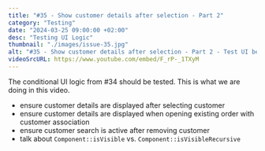 ```yaml
---
title: "#35 - Show customer details after selection - Part 2"
category: "Testing"
date: "2024-03-25 09:00:00 +02:00"
desc: "Testing UI Logic"
thumbnail: "./images/issue-35.jpg"
alt: "#35 - Show customer details after selection - Part 2 - Test UI behavior"
videoSrcURL: https://www.youtube.com/embed/F_rP-_1TXyM
---
```


The conditional UI logic from #34 should be tested. This is what we are doing in this video.

* ensure customer details are displayed after selecting customer
* ensure customer details are displayed when opening existing order with customer association
* ensure customer search is active after removing customer
* talk about `Component::isVisible` vs. `Component::isVisibleRecursive`

